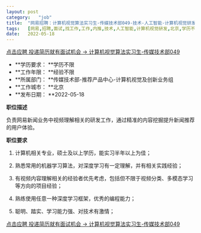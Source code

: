 ```yaml
---
layout:	post
category:	"job"
title:	"网易招聘：计算机视觉算法实习生-传媒技术部049-技术-人工智能-计算机视觉研发-北京学历不限经验不限"
tags:	[网易,招聘,面试,找工作,工作,内推,技术,人工智能,计算机视觉研发,北京,学历不限,经验不限]
date:	2022-05-18
---
```


[点击应聘 投递简历就有面试机会 ->  计算机视觉算法实习生-传媒技术部049](http://mobile.bole.netease.com/bole/boleDetail?id=28016&employeeId=346f03c3cda5f04c&key=all)



- **学历要求： **学历不限
- **工作年限： **经验不限
- **所属部门： **传媒技术部-推荐产品中心-计算机视觉及创新业务组
- **工作城市： **北京
- **发布日期： **2022-05-18



**职位描述**

负责网易新闻业务中视频理解相关的研发工作，通过精准的内容挖掘提升新闻推荐的用户体验。







**职位要求**

1. 计算机相关专业，硕士及以上学历，能实习半年以上为佳；

2. 熟悉常用的机器学习算法，对深度学习有一定理解，并有相关实践经验；

3. 有视频内容理解相关的经验者优先考虑，包括但不限于视频分类、多模态学习等方向的项目经验；

4. 熟练使用任意一种深度学习框架，优秀的编程能力；

5. 聪明、踏实、学习能力强、对技术有激情； 



[点击应聘 投递简历就有面试机会 ->  计算机视觉算法实习生-传媒技术部049](http://mobile.bole.netease.com/bole/boleDetail?id=28016&employeeId=346f03c3cda5f04c&key=all)